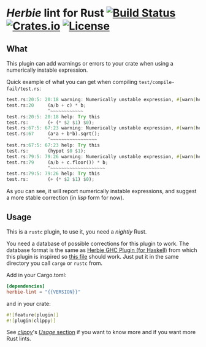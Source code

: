 # *Herbie* lint for Rust [![Build Status][travis-svg]][travis] [![Crates.io][crate-svg]][crate] [![License][license-svg]][license]

## What

This plugin can add warnings or errors to your crate when using a numerically
instable expression.

Quick example of what you can get when compiling `test/compile-fail/test.rs`:
```rust
test.rs:20:5: 20:18 warning: Numerically unstable expression, #[warn(herbie)] on by default
test.rs:20     (a/b + c) * b;
               ^~~~~~~~~~~~~
test.rs:20:5: 20:18 help: Try this
test.rs:       (+ (* $2 $1) $0);
test.rs:67:5: 67:23 warning: Numerically unstable expression, #[warn(herbie)] on by default
test.rs:67     (a*a + b*b).sqrt();
               ^~~~~~~~~~~~~~~~~~
test.rs:67:5: 67:23 help: Try this
test.rs:       (hypot $0 $1);
test.rs:79:5: 79:26 warning: Numerically unstable expression, #[warn(herbie)] on by default
test.rs:79     (a/b + c.floor()) * b;
               ^~~~~~~~~~~~~~~~~~~~~
test.rs:79:5: 79:26 help: Try this
test.rs:       (+ (* $2 $1) $0);
```

As you can see, it will report numerically instable expressions, and suggest a
more stable correction (in *lisp* form for now).

## Usage
This is a `rustc` plugin, to use it, you need a *nightly* Rust.

You need a database of possible corrections for this plugin to work. The
database format is the same as [Herbie GHC Plugin (for Haskell)][ghc-herbie]
from which this plugin is inspired so [this file][ghc-herbie-db] should work.
Just put it in the same directory you call `cargo` or `rustc` from.

Add in your Cargo.toml:

```toml
[dependencies]
herbie-lint = "{{VERSION}}"
```

and in your crate:

```rust
#![feature(plugin)]
#![plugin(clippy)]
```

See [*clippy*][clippy]'s [*Usage* section][clippy-usage] if you want to know
more and if you want more Rust lints.

[clippy-usage]: https://github.com/Manishearth/rust-clippy#usage
[clippy]: https://github.com/Manishearth/rust-clippy
[crate-svg]: https://img.shields.io/crates/v/herbie-lint.svg
[crate]: https://crates.io/crates/herbie-lint/
[ghc-herbie-db]: https://github.com/mikeizbicki/HerbiePlugin/blob/master/data/Herbie.db?raw=true
[ghc-herbie]: https://github.com/mikeizbicki/HerbiePlugin
[license-svg]: https://img.shields.io/crates/l/herbie-lint.svg
[license]: https://github.com/mcarton/rust-herbie-lint/blob/master/LICENSE
[travis-svg]: https://travis-ci.org/mcarton/rust-herbie-lint.svg
[travis]: https://travis-ci.org/mcarton/rust-herbie-lint/
